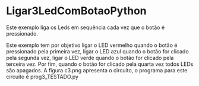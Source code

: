 # Ligar3LedComBotaoPython
Este exemplo liga os Leds em sequência cada vez que o botão é pressionado.

Este exemplo tem por objetivo ligar o LED vermelho quando o botão é pressionado pela
primeira vez, ligar o LED azul quando o botão for clicado pela segunda vez, ligar o LED verde quando
o botão for clicado pela terceira vez. Por fim, quando o botão for clicado pela quarta vez todos LEDs
são apagados. A figura c3.png apresenta o circuito, o programa para este circuito é prog3_TESTADO.py
